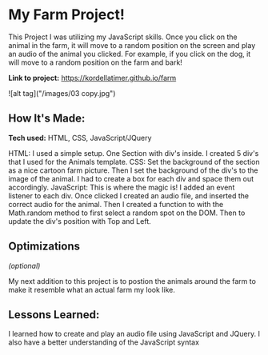 # My Farm Project!
This Project I was utilizing my JavaScript skills. Once you click on the animal in the farm, it will move to a random position on the screen and play an audio of the animal you clicked. For example, if you click on the dog, it will move to a random position on the farm and bark!

**Link to project:** https://kordellatimer.github.io/farm

![alt tag]("/images/03 copy.jpg")

## How It's Made:

**Tech used:** HTML, CSS, JavaScript/JQuery

HTML: I used a simple setup. One Section with div's inside. I created 5 div's that I used for the Animals template.
CSS: Set the background of the section as a nice cartoon farm picture. Then I set the background of the div's to the image of the animal. I had to create a box for each div and space them out accordingly.
JavaScript: This is where the magic is! I added an event listener to each div. Once clicked I created an audio file, and inserted the correct audio for the animal. Then I created a function to with the Math.random method to first select a random spot on the DOM. Then to update the div's position with Top and Left.

## Optimizations
*(optional)*

My next addition to this project is to postion the animals around the farm to make it resemble what an actual farm my look like.

## Lessons Learned:

I learned how to create and play an audio file using JavaScript and JQuery. I also have a better understanding of the JavaScript syntax

<!-- ## Examples:
Take a look at these couple examples that I have in my own portfolio: -->
